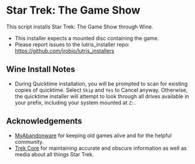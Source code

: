 # Star Trek: The Game Show

This script installs Star Trek: The Game Show through Wine.

- This installer expects a mounted disc containing the game.
- Please report issues to the lutris_installer repo: 
https://github.com/jrobio/lutris_installers

## Wine Install Notes

- During Quicktime installation, you will be prompted to scan for existing 
copies of quicktime. Select `Skip` and `Yes` to Cancel anyway. Otherwise, the 
quicktime installer will attempt to look through all drives available in your 
prefix, including your system mounted at `Z:`.

## Acknowledgements

- [MyAbandonware](https://www.myabandonware.com/search/q/star+trek+the+game+show) 
for keeping old games alive and for the helpful community.
- [Trek Core](https://gaming.trekcore.com/gameshow/) for maintaining accurate 
and obscure information as well as media about all things Star Trek.